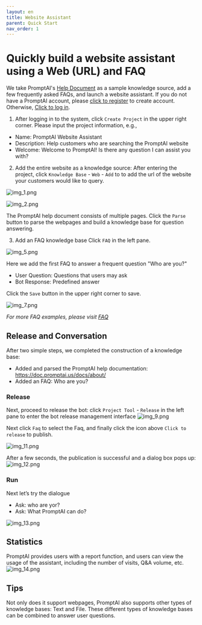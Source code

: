 ```yaml
---
layout: en
title: Website Assistant
parent: Quick Start
nav_order: 1
---
```

# Quickly build a website assistant using a Web (URL) and FAQ
We take PromptAI's [Help Document](https://doc.promptai.us/docs/about/) as a sample knowledge source, add a few frequently asked FAQs, and launch a website assistant. 
If you do not have a PromptAI account, please [click to register](https://app.promptai.us/register) to create account. Otherwise, [Click to log in](https://app.promptai.us/login).

1. After logging in to the system, click `Create Project` in the upper right corner. Please input the project information, e.g., 
- Name: PromptAI Website Assistant
- Description: Help customers who are searching the PromptAI website
- Welcome: Welcome to PromptAI! Is there any question I can assist you with?

<!-- ![img.png](/assets/images/quick_start/kb/kb-01.png) -->

2. Add the entire website as a knowledge source: After entering the project, click `Knowledge Base` - `Web` - `Add` to to add the url of the website your customers would like to query. 

![img_1.png](/assets/images/quick_start/kb/kb-02.png)

![img_2.png](/assets/images/quick_start/kb/kb-03.png)

The PromptAI help document consists of multiple pages. Click the `Parse` button to parse the webpages and build a knowledge base for question answering. 

<!--
filter:
- Use "Filer" to filter links by keywords
-Select box to the left of Url

Here we use Select All by default, just click `OK` in the lower right corner.

![img_3.png](/assets/images/quick_start/kb/kb-04.png)

Next, the system will automatically parse the page and initialize the knowledge base.

![img_4.png](/assets/images/quick_start/kb/kb-05.png)

After initialization is completed, all web statuses change to "complete"

![img_6.png](/assets/images/quick_start/kb/kb-06.png)

-->

3. Add an FAQ knowledge base
Click `FAQ` in the left pane. 

![img_5.png](/assets/images/quick_start/kb/kb-07.png)

Here we add the first FAQ to answer a frequent question "Who are you?"

- User Question: Questions that users may ask
- Bot Response: Predefined answer

Click the `Save` button in the upper right corner to save.

![img_7.png](/assets/images/quick_start/kb/kb-08.png)

*For more FAQ examples, please visit [FAQ](/docs/tutorial/faq/)*

## Release and Conversation
After two simple steps, we completed the construction of a knowledge base:
- Added and parsed the PromptAI help documentation: https://doc.promptai.us/docs/about/
- Added an FAQ: Who are you?

### Release
Next, proceed to release the bot: click `Project Tool` - `Release` in the left pane to enter the bot release management interface
![img_9.png](/assets/images/quick_start/kb/kb-09.png)

Next click `Faq` to select the Faq, and finally click the icon above `Click to release` to publish.

![img_11.png](/assets/images/quick_start/kb/kb-10.png)

After a few seconds, the publication is successful and a dialog box pops up:
![img_12.png](/assets/images/quick_start/kb/kb-11.png)

### Run

Next let’s try the dialogue
- Ask: who are yor?
- Ask: What PromptAI can do?

![img_13.png](/assets/images/quick_start/kb/kb-12.png)


## Statistics

PromptAI provides users with a report function, and users can view the usage of the assistant, including the number of visits, Q&A volume, etc.
![img_14.png](/assets/images/quick_start/kb/kb-13.png)

## Tips
Not only does it support webpages, PromptAI also supports other types of knowledge bases: Text and File. These different types of knowledge bases can be combined to answer user questions.
